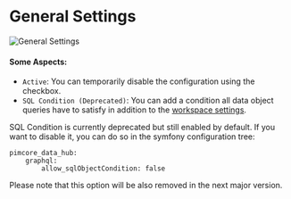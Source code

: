 # General Settings

![General Settings](../../img/graphql/general.png)

#### Some Aspects:
* `Active`: You can temporarily disable the configuration using the checkbox.
* `SQL Condition (Deprecated)`: You can add a condition all data object queries have to satisfy in addition to 
  the [workspace settings](./03_Security_Settings.md).

SQL Condition is currently deprecated but still enabled by default. If you want to disable it, you can do so in the symfony configuration tree:
```
pimcore_data_hub:
    graphql:
        allow_sqlObjectCondition: false
```
Please note that this option will be also removed in the next major version.